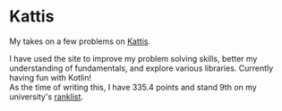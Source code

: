 # Kattis

My takes on a few problems on [Kattis](https://open.kattis.com).

I have used the site to improve my problem solving skills, better my understanding of fundamentals, and explore various libraries. Currently having fun with Kotlin! <br/>
As the time of writing this, I have 335.4 points and stand 9th on my university's [ranklist](https://open.kattis.com/universities/uio.no).
